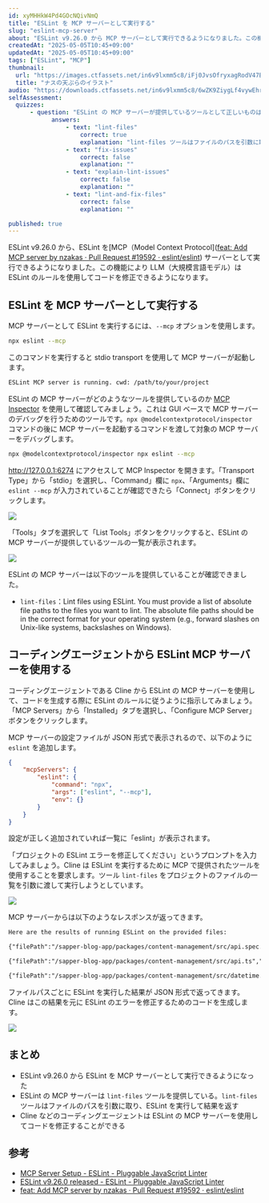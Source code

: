 ```yaml
---
id: xyMHHkW4Pd4GOcNQivNmQ
title: "ESLint を MCP サーバーとして実行する"
slug: "eslint-mcp-server"
about: "ESLint v9.26.0 から MCP サーバーとして実行できるようになりました。この機能により LLM（大規模言語モデル）は ESLint のルールを使用してコードを修正することができるようになります。"
createdAt: "2025-05-05T10:45+09:00"
updatedAt: "2025-05-05T10:45+09:00"
tags: ["ESLint", "MCP"]
thumbnail:
  url: "https://images.ctfassets.net/in6v9lxmm5c8/iFj0JvsOfryxagRodV47B/cabc99f44c13d3b87258af2b049caafd/nasu_tempura_14648-768x768.png"
  title: "ナスの天ぷらのイラスト"
audio: "https://downloads.ctfassets.net/in6v9lxmm5c8/6wZK9ZiygLf4vywEhr1Hb6/821ac8742e3e3117329791bdcb09d2a5/ESLint_MCP_%E3%82%B5%E3%83%BC%E3%83%90%E3%83%BC%E6%B4%BB%E7%94%A8%E3%82%AC%E3%82%A4%E3%83%89.wav"
selfAssessment:
  quizzes:
	  - question: "ESLint の MCP サーバーが提供しているツールとして正しいものはどれですか？"
			answers:
				- text: "lint-files"
					correct: true
					explanation: "lint-files ツールはファイルのパスを引数に取り、ESLint を実行して結果を返します。"
				- text: "fix-issues"
					correct: false
					explanation: ""
				- text: "explain-lint-issues"
					correct: false
					explanation: ""
				- text: "lint-and-fix-files"
					correct: false
					explanation: ""

published: true
---
```


ESLint v9.26.0 から、ESLint を[MCP（Model Context Protocol]([feat: Add MCP server by nzakas · Pull Request #19592 · eslint/eslint](https://github.com/eslint/eslint/pull/19592/files)) サーバーとして実行できるようになりました。この機能により LLM（大規模言語モデル）は ESLint のルールを使用してコードを修正できるようになります。

## ESLint を MCP サーバーとして実行する

MCP サーバーとして ESLint を実行するには、`--mcp` オプションを使用します。

```bash
npx eslint --mcp
```

このコマンドを実行すると stdio transport を使用して MCP サーバーが起動します。

```bash
ESLint MCP server is running. cwd: /path/to/your/project
```

ESLint の MCP サーバーがどのようなツールを提供しているのか [MCP Inspector](https://github.com/modelcontextprotocol/inspector) を使用して確認してみましょう。これは GUI ベースで MCP サーバーのデバッグを行うためのツールです。`npx @modelcontextprotocol/inspector` コマンドの後に MCP サーバーを起動するコマンドを渡して対象の MCP サーバーをデバッグします。

```bash
npx @modelcontextprotocol/inspector npx eslint --mcp
```

http://127.0.0.1:6274 にアクセスして MCP Inspector を開きます。「Transport Type」から「stdio」を選択し、「Command」欄に `npx`、「Arguments」欄に `eslint --mcp` が入力されていることが確認できたら「Connect」ボタンをクリックします。

![](https://images.ctfassets.net/in6v9lxmm5c8/18TMR7lghoY5BBw2BJJzXr/db555efd005b9d8e4fc382110f65ee11/%E3%82%B9%E3%82%AF%E3%83%AA%E3%83%BC%E3%83%B3%E3%82%B7%E3%83%A7%E3%83%83%E3%83%88_2025-05-05_11.10.33.png)

「Tools」タブを選択して「List Tools」ボタンをクリックすると、ESLint の MCP サーバーが提供しているツールの一覧が表示されます。

![](https://images.ctfassets.net/in6v9lxmm5c8/5dk6rDSc787sCZcEQBhgiM/e6e8b92ae13ed887d0d8cd83f5f00e1c/%E3%82%B9%E3%82%AF%E3%83%AA%E3%83%BC%E3%83%B3%E3%82%B7%E3%83%A7%E3%83%83%E3%83%88_2025-05-05_11.12.51.png)

ESLint の MCP サーバーは以下のツールを提供していることが確認できました。

- `lint-files`：Lint files using ESLint. You must provide a list of absolute file paths to the files you want to lint. The absolute file paths should be in the correct format for your operating system (e.g., forward slashes on Unix-like systems, backslashes on Windows).

## コーディングエージェントから ESLint MCP サーバーを使用する

コーディングエージェントである Cline から ESLint の MCP サーバーを使用して、コードを生成する際に ESLint のルールに従うように指示してみましょう。「MCP Servers」から「Installed」タブを選択し、「Configure MCP Server」ボタンをクリックします。


MCP サーバーの設定ファイルが JSON 形式で表示されるので、以下のように `eslint` を追加します。

```json
{
	"mcpServers": {
		"eslint": {
			"command": "npx",
			"args": ["eslint", "--mcp"],
			"env": {}
		}
	}
}
```

設定が正しく追加されていれば一覧に「eslint」が表示されます。

「プロジェクトの ESLint エラーを修正してください」というプロンプトを入力してみましょう。Cline は ESLint を実行するために MCP で提供されたツールを使用することを要求します。ツール `lint-files` をプロジェクトのファイルの一覧を引数に渡して実行しようとしています。

![](https://images.ctfassets.net/in6v9lxmm5c8/666Vcqoiay4NFjrjDZ30uj/79fe147669e25fa6d9afdb59c32233ba/%E3%82%B9%E3%82%AF%E3%83%AA%E3%83%BC%E3%83%B3%E3%82%B7%E3%83%A7%E3%83%83%E3%83%88_2025-05-05_11.39.45.png)

MCP サーバーからは以下のようなレスポンスが返ってきます。

```txt
Here are the results of running ESLint on the provided files: 

{"filePath":"/sapper-blog-app/packages/content-management/src/api.spec.ts","messages":\[],"suppressedMessages":\[{"ruleId":"@typescript-eslint/no-explicit-any","severity":2,"message":"Unexpected any. Specify a different type.","line":619,"column":49,"nodeType":"TSAnyKeyword","messageId":"unexpectedAny","endLine":619,"endColumn":52,"suggestions":\[{"messageId":"suggestUnknown","fix":{"range":\[15585,15588],"text":"unknown"},"desc":"Use \`unknown\` instead, this will force you to explicitly, and safely assert the type is correct."},{"messageId":"suggestNever","fix":{"range":\[15585,15588],"text":"never"},"desc":"Use \`never\` instead, this is useful when instantiating generic type parameters that you don't need to know the type of."}],"suppressions":\[{"kind":"directive","justification":""}]},{"ruleId":"@typescript-eslint/no-explicit-any","severity":2,"message":"Unexpected any. Specify a different type.","line":678,"column":48,"nodeType":"TSAnyKeyword","messageId":"unexpectedAny","endLine":678,"endColumn":51,"suggestions":\[{"messageId":"suggestUnknown","fix":{"range":\[17129,17132],"text":"unknown"},"desc":"Use \`unknown\` instead, this will force you to explicitly, and safely assert the type is correct."},{"messageId":"suggestNever","fix":{"range":\[17129,17132],"text":"never"},"desc":"Use \`never\` instead, this is useful when instantiating generic type parameters that you don't need to know the type of."}],"suppressions":\[{"kind":"directive","justification":""}]},{"ruleId":"@typescript-eslint/no-explicit-any","severity":2,"message":"Unexpected any. Specify a different type.","line":688,"column":49,"nodeType":"TSAnyKeyword","messageId":"unexpectedAny","endLine":688,"endColumn":52,"suggestions":\[{"messageId":"suggestUnknown","fix":{"range":\[17545,17548],"text":"unknown"},"desc":"Use \`unknown\` instead, this will force you to explicitly, and safely assert the type is correct."},{"messageId":"suggestNever","fix":{"range":\[17545,17548],"text":"never"},"desc":"Use \`never\` instead, this is useful when instantiating generic type parameters that you don't need to know the type of."}],"suppressions":\[{"kind":"directive","justification":""}]}],"errorCount":0,"fatalErrorCount":0,"warningCount":0,"fixableErrorCount":0,"fixableWarningCount":0,"usedDeprecatedRules":\[]} 

{"filePath":"/sapper-blog-app/packages/content-management/src/api.ts","messages":\[],"suppressedMessages":\[],"errorCount":0,"fatalErrorCount":0,"warningCount":0,"fixableErrorCount":0,"fixableWarningCount":0,"usedDeprecatedRules":\[]}

{"filePath":"/sapper-blog-app/packages/content-management/src/datetime.spec.ts","messages":\[],"suppressedMessages":\[],"errorCount":0,"fatalErrorCount":0,"warningCount":0,"fixableErrorCount":0,"fixableWarningCount":0,"usedDeprecatedRules":\[]}
```

ファイルパスごとに ESLint を実行した結果が JSON 形式で返ってきます。Cline はこの結果を元に ESLint のエラーを修正するためのコードを生成します。

![](https://images.ctfassets.net/in6v9lxmm5c8/6oqB8fqAYUVuogubYwt0Uq/a8cc2e8b381094ebbc8be5a063cc41a3/%E3%82%B9%E3%82%AF%E3%83%AA%E3%83%BC%E3%83%B3%E3%82%B7%E3%83%A7%E3%83%83%E3%83%88_2025-05-05_11.45.12.png)

## まとめ

- ESLint v9.26.0 から ESLint を MCP サーバーとして実行できるようになった
- ESLint の MCP サーバーは `lint-files` ツールを提供している。`lint-files` ツールはファイルのパスを引数に取り、ESLint を実行して結果を返す
- Cline などのコーディングエージェントは ESLint の MCP サーバーを使用してコードを修正することができる

## 参考

- [MCP Server Setup - ESLint - Pluggable JavaScript Linter](https://eslint.org/docs/latest/use/mcp)
- [ESLint v9.26.0 released - ESLint - Pluggable JavaScript Linter](https://eslint.org/blog/2025/05/eslint-v9.26.0-released/)
- [feat: Add MCP server by nzakas · Pull Request #19592 · eslint/eslint](https://github.com/eslint/eslint/pull/19592)
